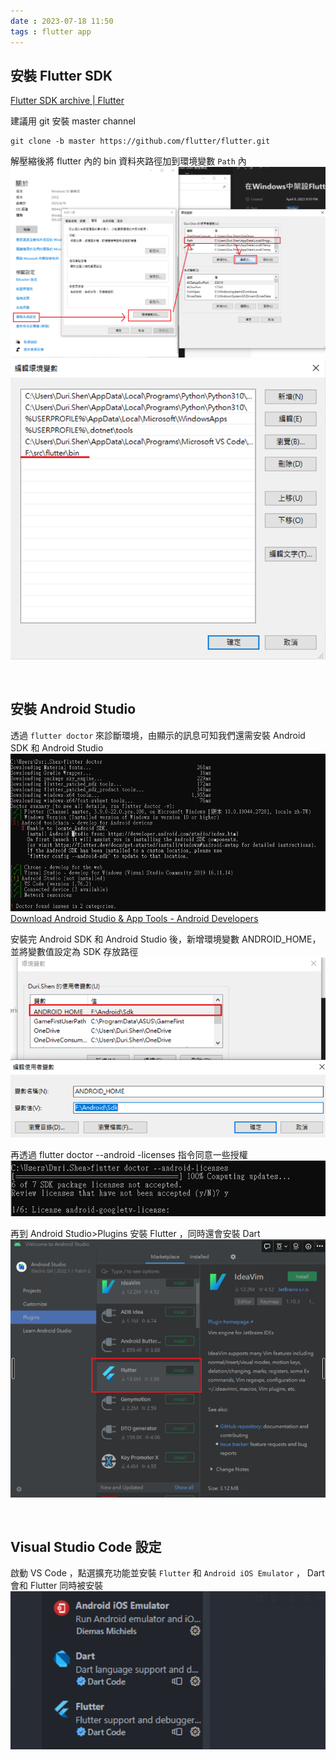 ```yaml
---
date : 2023-07-18 11:50
tags : flutter app
---
```


## 安裝 Flutter SDK

[Flutter SDK archive | Flutter](https://docs.flutter.dev/release/archive?tab=windows#windows)

建議用 git 安裝 master channel
```
git clone -b master https://github.com/flutter/flutter.git
```

解壓縮後將 flutter 內的 bin 資料夾路徑加到環境變數 `Path` 內
![Pasted image 20230718235838](https://raw.githubusercontent.com/agin0634/DuriShen_DevNote/main/Archives/Images/Pasted%20image%2020230718235838.png?token=AGFDTPZPFHKLRHLIJKTGNQTEXF336)
![Pasted image 2023071823585f4](https://raw.githubusercontent.com/agin0634/DuriShen_DevNote/main/Archives/Images/Pasted%20image%202023071823585f4.png?token=AGFDTP53DM55EY52EUBC5DLEXF4JM)

<br>

## 安裝 Android Studio

透過 `flutter doctor` 來診斷環境，由顯示的訊息可知我們還需安裝 Android SDK 和 Android Studio
![Pasted image 20230719000020](https://raw.githubusercontent.com/agin0634/DuriShen_DevNote/main/Archives/Images/Pasted%20image%2020230719000020.png?token=AGFDTP2DYTMKBP52RWUD5U3EXF4KW)
[Download Android Studio & App Tools - Android Developers](https://developer.android.com/studio?gclid=Cj0KCQiAjJOQBhCkARIsAEKMtO3zEhdK4_I0CEZic3UH4dl-9gVXuHFR9dCl3TOHKjmv3xWLU3UxfhYaApfAEALw_wcB&gclsrc=aw.ds)

安裝完 Android SDK 和 Android Studio 後，新增環境變數 ANDROID_HOME，並將變數值設定為 SDK 存放路徑
![Pasted image 20230719000127](https://raw.githubusercontent.com/agin0634/DuriShen_DevNote/main/Archives/Images/Pasted%20image%2020230719000127.png?token=AGFDTP7IAXD5TBV34HJ5BX3EXF4L2)

再透過 flutter doctor --android -licenses 指令同意一些授權
![Pasted image 20230719000152](https://raw.githubusercontent.com/agin0634/DuriShen_DevNote/main/Archives/Images/Pasted%20image%2020230719000152.png?token=AGFDTP3AJOTO5646YYYGMNDEXF4NA)

再到 Android Studio>Plugins 安裝 Flutter ，同時還會安裝 Dart
![ImagesPasted image 20230719000f217](https://raw.githubusercontent.com/agin0634/DuriShen_DevNote/main/Archives/Images/ImagesPasted%20image%2020230719000f217.png?token=AGFDTP6EWX7ZMQSC2W22ZG3EXF4WA)

<br>

## Visual Studio Code 設定
啟動 VS Code ，點選擴充功能並安裝 `Flutter` 和 `Android iOS Emulator` ， Dart 會和 Flutter 同時被安裝
![Pasted image 2023071900030d4](https://raw.githubusercontent.com/agin0634/DuriShen_DevNote/main/Archives/Images/Pasted%20image%202023071900030d4.png?token=AGFDTP7NMIQC5MMESE6OR5TEXF4O4)